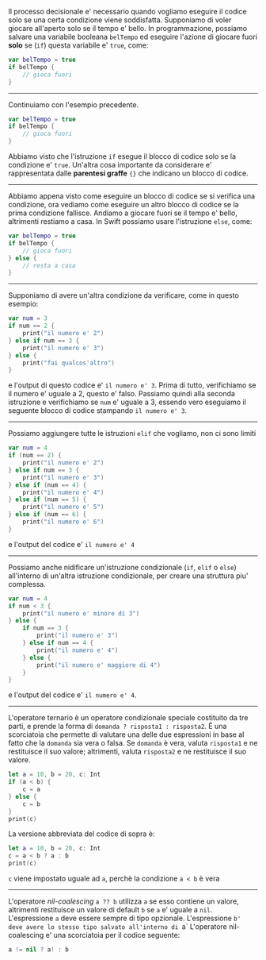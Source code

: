 Il processo decisionale e' necessario quando vogliamo eseguire il codice solo se una certa condizione viene soddisfatta.
Supponiamo di voler giocare all'aperto solo se il tempo e' bello.
In programmazione, possiamo salvare una variabile booleana `belTempo` ed eseguire l'azione di giocare fuori **solo** se (`if`) questa variabile e' `true`, come:
```swift
var belTempo = true
if belTempo {
	// gioca fuori
}
```

---

Continuiamo con l'esempio precedente.
```swift
var belTempo = true
if belTempo {
	// gioca fuori
}
```
Abbiamo visto che l'istruzione `if` esegue il blocco di codice solo se la condizione e' `true`.
Un'altra cosa importante da considerare e' rappresentata dalle **parentesi graffe** `{}` che indicano un blocco di codice.

---

Abbiamo appena visto come eseguire un blocco di codice se si verifica una condizione, ora vediamo come eseguire un altro blocco di codice se la prima condizione fallisce.
Andiamo a giocare fuori se il tempo e' bello, altrimenti restiamo a casa.
In Swift possiamo usare l'istruzione `else`, come:
```swift
var belTempo = true
if belTempo {
	// gioca fuori
} else {
	// resta a casa
}
```

---

Supponiamo di avere un'altra condizione da verificare, come in questo esempio:
```swift
var num = 3
if num == 2 {
	print("il numero e' 2")
} else if num == 3 {
	print("il numero e' 3")
} else {
	print("fai qualcos'altro")
}
```
e l'output di questo codice e' `il numero e' 3`.
Prima di tutto, verifichiamo se il numero e' uguale a 2, questo e' falso.
Passiamo quindi alla seconda istruzione e verifichiamo se `num` e' uguale a 3, essendo vero eseguiamo il seguente blocco di codice stampando `il numero e' 3`.

---

Possiamo aggiungere tutte le istruzioni `elif` che vogliamo, non ci sono limiti
```swift
var num = 4
if (num == 2) {
	print("il numero e' 2")
} else if num == 3 {
	print("il numero e' 3")
} else if (num == 4) {
	print("il numero e' 4")
} else if (num == 5) {
	print("il numero e' 5")
} else if (num == 6) {
	print("il numero e' 6")
}
```
e l'output del codice e' `il numero e' 4`

---

Possiamo anche nidificare un'istruzione condizionale (`if`, `elif` o `else`) all'interno di un'altra istruzione condizionale, per creare una struttura piu' complessa.
```swift
var num = 4
if num < 3 {
	print("il numero e' minore di 3")
} else {
	if num == 3 {
		print("il numero e' 3")
	} else if num == 4 {
		print("il numero e' 4")
	} else {
		print("il numero e' maggiore di 4")
	}
}
```
e l'output del codice e' `il numero e' 4`.

---

L'operatore ternario è un operatore condizionale speciale costituito da tre parti, e prende la forma di `domanda ? risposta1 : risposta2`.
È una scorciatoia che permette di valutare una delle due espressioni in base al fatto che la `domanda` sia vera o falsa.
Se `domanda` è vera, valuta `risposta1` e ne restituisce il suo valore; altrimenti, valuta `risposta2` e ne restituisce il suo valore.
```swift
let a = 10, b = 20, c: Int
if (a < b) {
	c = a
} else {
	c = b
}
print(c)
```
La versione abbreviata del codice di sopra è:
```swift
let a = 10, b = 20, c: Int
c = a < b ? a : b
print(c)
```
`c` viene impostato uguale ad `a`, perchè la condizione `a < b` è vera

---

L'operatore _nil-coalescing_ `a ?? b` utilizza `a` se esso contiene un valore, altrimenti restituisce un valore di default `b` se `a` e' uguale a `nil`.
L'espressione `a` deve essere sempre di tipo opzionale.
L'espressione `b' deve avere lo stesso tipo salvato all'interno di `a`
L'operatore nil-coalescing e' una scorciatoia per il codice seguente:
```swift
a != nil ? a! : b
```
